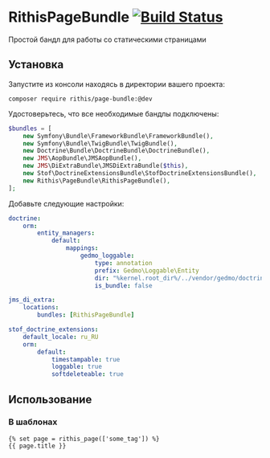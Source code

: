 # RithisPageBundle [![Build Status](https://secure.travis-ci.org/rithis/RithisPageBundle.png?branch=master)](https://travis-ci.org/rithis/RithisPageBundle)

Простой бандл для работы со статическими страницами

## Установка

Запустите из консоли находясь в директории вашего проекта:

```composer require rithis/page-bundle:@dev```

Удостоверьтесь, что все необходимые бандлы подключены:

```php
$bundles = [
    new Symfony\Bundle\FrameworkBundle\FrameworkBundle(),
    new Symfony\Bundle\TwigBundle\TwigBundle(),
    new Doctrine\Bundle\DoctrineBundle\DoctrineBundle(),
    new JMS\AopBundle\JMSAopBundle(),
    new JMS\DiExtraBundle\JMSDiExtraBundle($this),
    new Stof\DoctrineExtensionsBundle\StofDoctrineExtensionsBundle(),
    new Rithis\PageBundle\RithisPageBundle(),
];
```

Добавьте следующие настройки:

```yml
doctrine:
    orm:
        entity_managers:
            default:
                mappings:
                    gedmo_loggable:
                        type: annotation
                        prefix: Gedmo\Loggable\Entity
                        dir: "%kernel.root_dir%/../vendor/gedmo/doctrine-extensions/lib/Gedmo/Loggable/Entity"
                        is_bundle: false

jms_di_extra:
    locations:
        bundles: [RithisPageBundle]

stof_doctrine_extensions:
    default_locale: ru_RU
    orm:
        default:
            timestampable: true
            loggable: true
            softdeleteable: true
```

## Использование

### В шаблонах

```
{% set page = rithis_page(['some_tag']) %}
{{ page.title }}
```
